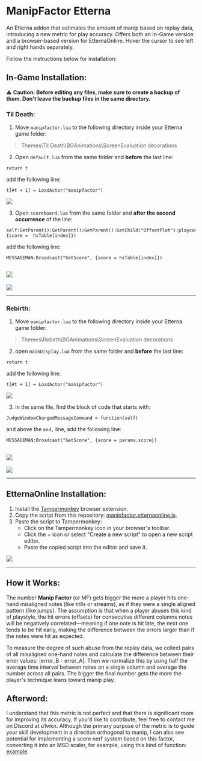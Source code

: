 # ManipFactor Etterna
An Etterna addon that estimates the amount of manip based on replay data, introducing a new metric for play accuracy. Offers both an In-Game version and a browser-based version for EtternaOnline. Hover the cursor to see left and right hands separately.

Follow the instructions below for installation:

## In-Game Installation:
⚠️ **Caution: Before editing any files, make sure to create a backup of them. Don't leave the backup files in the same directory.**
### Til Death:
1. Move `manipfactor.lua` to the following directory inside your Etterna game folder:
> Themes\Til Death\BGAnimations\ScreenEvaluation decorations
2. Open `default.lua` from the same folder and **before** the last line:
```
return t
```
add the following line:
```
t[#t + 1] = LoadActor("manipfactor")
```

![](https://i.imgur.com/l4HDRUo.png)

3. Open `scoreboard.lua` from the same folder and **after the second occurrence** of the line:
```
self:GetParent():GetParent():GetParent():GetChild("OffsetPlot"):playcommand("SetFromScore", {score =  hsTable[index]})
```
add the following line:
```
MESSAGEMAN:Broadcast("GetScore", {score = hsTable[index]})
```

![](https://i.imgur.com/fJyWtYi.png)
---
![](https://i.imgur.com/nkgtlSO.png)

---

### Rebirth:
1. Move `manipfactor.lua` to the following directory inside your Etterna game folder:
>Themes\Rebirth\BGAnimations\ScreenEvaluation decorations
2. open `mainDisplay.lua` from the same folder and **before** the last line:
```
return t
```
add the following line:
```
t[#t + 1] = LoadActor("manipfactor")
```

![](https://i.imgur.com/YxsxjK6.png)

3. In the same file, find the block of code that starts with:
```
JudgeWindowChangedMessageCommand = function(self)
```
and above the `end,` line, add the following line:
```
MESSAGEMAN:Broadcast("GetScore", {score = params.score})
```

![](https://i.imgur.com/Wb4Qk6i.png)
---
![](https://i.imgur.com/Ym6Ajnm.png)

---

## EtternaOnline Installation:
1. Install the [Tampermonkey](https://www.tampermonkey.net/) browser extension.
2. Copy the script from this repository: [manipfactor.etternaonline.js](https://raw.githubusercontent.com/MaidOfFire/ManipFactorEtterna/main/manipfactor.etternaonline.js).
3. Paste the script to Tampermonkey:
   * Click on the Tampermonkey icon in your browser's toolbar.
   * Click the + icon or select "Create a new script" to open a new script editor.
   * Paste the copied script into the editor and save it.

![](https://i.imgur.com/8zgsVxT.png)

---

## How it Works:
The number **Manip Factor** (or MF) gets bigger the more a player hits one-hand misaligned notes (like trills or streams), as if they were a single aligned pattern (like jumps). The assumption is that when a player abuses this kind of playstyle, the hit errors (offsets) for consecutive different columns notes will be negatively correlated—meaning if one note is hit late, the next one tends to be hit early, making the difference between the errors larger than if the notes were hit as expected.

To measure the degree of such abuse from the replay data, we collect pairs of all misaligned one-hand notes and calculate the difference between their error values: |error_B - error_A|. Then we normalize this by using half the average time interval between notes on a single column and average the number across all pairs. The bigger the final number gets the more the player's technique leans toward manip play. 

## Afterword:
I understand that this metric is not perfect and that there is significant room for improving its accuracy. If you'd like to contribute, feel free to contact me on Discord at u1wkn. Although the primary purpose of the metric is to guide your skill development in a direction orthogonal to manip, I can also see potential for implementing a score nerf system based on this factor, converting it into an MSD scaler, for example, using this kind of function: [example](https://www.desmos.com/calculator/oflyh0yvc7).




